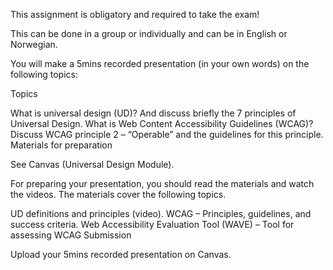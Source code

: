 This assignment is obligatory and required to take the exam!

This can be done in a group or individually and can be in English or Norwegian.

You will make a 5mins recorded presentation (in your own words) on the following topics: 

Topics

What is universal design (UD)? And discuss briefly the 7 principles of Universal Design.
What is Web Content Accessibility Guidelines (WCAG)?
Discuss WCAG principle 2 – “Operable” and the guidelines for this principle.
Materials for preparation

See Canvas (Universal Design Module).

For preparing your presentation, you should read the materials and watch the videos. The materials cover the following topics.

UD definitions and principles (video).
WCAG – Principles, guidelines, and success criteria.
Web Accessibility Evaluation Tool (WAVE) – Tool for assessing WCAG
Submission

Upload your 5mins recorded presentation on Canvas. 